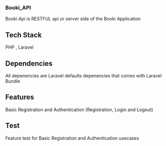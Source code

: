 ### Booki_API 

Booki Api is RESTFUL api or server side of the Booki Application

## Tech Stack
PHP , Laravel

## Dependencies
All depenencies are Laravel defaults depenencies that comes with  Laravel Bundle

## Features
Basic Registration and Authentication (Registration, Login and Logout)

## Test
Feature test for Basic Registration and Authentication usecases


